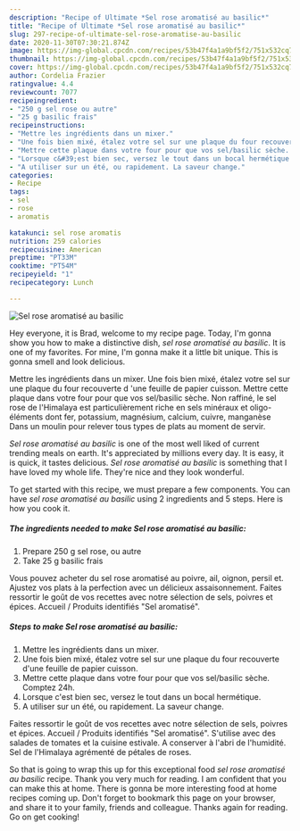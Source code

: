 ```yaml
---
description: "Recipe of Ultimate *Sel rose aromatisé au basilic*"
title: "Recipe of Ultimate *Sel rose aromatisé au basilic*"
slug: 297-recipe-of-ultimate-sel-rose-aromatise-au-basilic
date: 2020-11-30T07:30:21.874Z
image: https://img-global.cpcdn.com/recipes/53b47f4a1a9bf5f2/751x532cq70/sel-rose-aromatise-au-basilic-photo-principale-de-la-recette.jpg
thumbnail: https://img-global.cpcdn.com/recipes/53b47f4a1a9bf5f2/751x532cq70/sel-rose-aromatise-au-basilic-photo-principale-de-la-recette.jpg
cover: https://img-global.cpcdn.com/recipes/53b47f4a1a9bf5f2/751x532cq70/sel-rose-aromatise-au-basilic-photo-principale-de-la-recette.jpg
author: Cordelia Frazier
ratingvalue: 4.4
reviewcount: 7077
recipeingredient:
- "250 g sel rose ou autre"
- "25 g basilic frais"
recipeinstructions:
- "Mettre les ingrédients dans un mixer."
- "Une fois bien mixé, étalez votre sel sur une plaque du four recouverte d&#39;une feuille de papier cuisson."
- "Mettre cette plaque dans votre four pour que vos sel/basilic sèche. Comptez 24h."
- "Lorsque c&#39;est bien sec, versez le tout dans un bocal hermétique."
- "A utiliser sur un été, ou rapidement. La saveur change."
categories:
- Recipe
tags:
- sel
- rose
- aromatis

katakunci: sel rose aromatis 
nutrition: 259 calories
recipecuisine: American
preptime: "PT33M"
cooktime: "PT54M"
recipeyield: "1"
recipecategory: Lunch

---
```



![*Sel rose aromatisé au basilic*](https://img-global.cpcdn.com/recipes/53b47f4a1a9bf5f2/751x532cq70/sel-rose-aromatise-au-basilic-photo-principale-de-la-recette.jpg)

Hey everyone, it is Brad, welcome to my recipe page. Today, I'm gonna show you how to make a distinctive dish, *sel rose aromatisé au basilic*. It is one of my favorites. For mine, I'm gonna make it a little bit unique. This is gonna smell and look delicious.

Mettre les ingrédients dans un mixer. Une fois bien mixé, étalez votre sel sur une plaque du four recouverte d &#39;une feuille de papier cuisson. Mettre cette plaque dans votre four pour que vos sel/basilic sèche. Non raffiné, le sel rose de l&#39;Himalaya est particulièrement riche en sels minéraux et oligo-éléments dont fer, potassium, magnésium, calcium, cuivre, manganèse Dans un moulin pour relever tous types de plats au moment de servir.

*Sel rose aromatisé au basilic* is one of the most well liked of current trending meals on earth. It's appreciated by millions every day. It is easy, it is quick, it tastes delicious. *Sel rose aromatisé au basilic* is something that I have loved my whole life. They're nice and they look wonderful.


To get started with this recipe, we must prepare a few components. You can have *sel rose aromatisé au basilic* using 2 ingredients and 5 steps. Here is how you cook it.

<!--inarticleads1-->

##### The ingredients needed to make *Sel rose aromatisé au basilic*:

1. Prepare 250 g sel rose, ou autre
1. Take 25 g basilic frais


Vous pouvez acheter du sel rose aromatisé au poivre, ail, oignon, persil et. Ajustez vos plats à la perfection avec un délicieux assaisonnement. Faites ressortir le goût de vos recettes avec notre sélection de sels, poivres et épices. Accueil / Produits identifiés &#34;Sel aromatisé&#34;. 

<!--inarticleads2-->

##### Steps to make *Sel rose aromatisé au basilic*:

1. Mettre les ingrédients dans un mixer.
1. Une fois bien mixé, étalez votre sel sur une plaque du four recouverte d&#39;une feuille de papier cuisson.
1. Mettre cette plaque dans votre four pour que vos sel/basilic sèche. Comptez 24h.
1. Lorsque c&#39;est bien sec, versez le tout dans un bocal hermétique.
1. A utiliser sur un été, ou rapidement. La saveur change.


Faites ressortir le goût de vos recettes avec notre sélection de sels, poivres et épices. Accueil / Produits identifiés &#34;Sel aromatisé&#34;. S&#39;utilise avec des salades de tomates et la cuisine estivale. A conserver à l&#39;abri de l&#39;humidité. Sel de l&#39;Himalaya agrémenté de pétales de roses. 

So that is going to wrap this up for this exceptional food *sel rose aromatisé au basilic* recipe. Thank you very much for reading. I am confident that you can make this at home. There is gonna be more interesting food at home recipes coming up. Don't forget to bookmark this page on your browser, and share it to your family, friends and colleague. Thanks again for reading. Go on get cooking!
